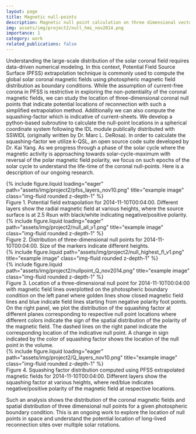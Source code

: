 ```yaml
---
layout: page
title: Magnetic null-points
description: Magnetic null point calculation on three dimensional vector coronal magnetic field datacube
img: assets/img/project2/null_hmi_nov2014.png
importance: 1
category: work
related_publications: false
---
```


Understanding the large-scale distribution of the solar coronal field requires data-driven numerical modeling. In this context, Potential Field Source Surface (PFSS) extrapolation technique is commonly used to compute the global solar coronal magnetic fields using photospheric magnetic field distribution as boundary conditions. While the assumption of current-free corona in PFSS is restrictive in exploring the non-potentiality of the coronal magnetic fields, we can study the location of three-dimensional coronal null points that indicate potential locations of reconnection with such a simplified extrapolation method. Additionally we can also compute the squashing-factor which is indicative of current-sheets. We develop a python-based subroutine to calculate the null-point locations in a spherical coordinate system following the IDL module publically distributed with SSWIDL (originally written by Dr. Marc L. DeRosa). In order to calculate the squashing-factor we utilize k-QSL, an open source code suite developed by Dr. Kai Yang. As we progress through a phase of the solar cycle where the magnetic activity is approaching towards solar-cycle-maximum with reversal of the polar magnetic field polarity, we focus on such epochs of the solar cycle to understand the life-time of the coronal null-points. Here is a description of our ongoing research.


<div class="row">
    <div class="col-sm mt-3 mt-md-0">
        {% include figure.liquid loading="eager" path="assets/img/project2/pfss_layers_nov10.png" title="example image" class="img-fluid rounded z-depth-1" %}
    </div>
</div>
<div class="caption">
    Figure 1. Potential field extrapolation for 2014-11-10T00:04:00. Different layers show the radial  magnetic field at various heights, where the source surface is at 2.5 Rsun with black/white indicating negative/positive polarity.
</div>


<div class="row">
    <div class="col-sm mt-3 mt-md-0">
        {% include figure.liquid loading="eager" path="assets/img/project2/null_all_v1.png" title="example image" class="img-fluid rounded z-depth-1" %}
    </div>
</div>
<div class="caption">
    Figure 2. Distribution of three-dimensional null points for 2014-11-10T00:04:00. Size of the markers indicate different heights.
</div>

<div class="row justify-content-sm-center">
  <div class="col-sm-4 mt-3 mt-md-0">
    {% include figure.liquid path="assets/img/project2/null_highest_fl_v1.png" title="example image" class="img-fluid rounded z-depth-1" %}
  </div>
  <div class="col-sm-8 mt-3 mt-md-0">
    {% include figure.liquid path="assets/img/project2/nullpoint_Q_nov2014.png" title="example image" class="img-fluid rounded z-depth-1" %}
  </div>
</div>
<div class="caption">
    Figure 3. Location of a three-dimensional null point for 2014-11-10T00:04:00 with magnetic field lines overplotted on the photospheric boundary condition on the left panel where golden lines show closed magnetic field lines and blue indicate field lines starting from negative polarity foot points. On the right panel, we plot the distribution of the squashing factor at different planes corresponding to respective null point locations where different colors indicate the sign of the spatial distribution of the polarity of the magnetic field. The dashed lines on the right panel indicate the corresponding location of the indicative null point. A change in sign indicated by the color of squashing factor shows the location of the null point in the volume.
</div>

<div class="row">
    <div class="col-sm mt-3 mt-md-0">
        {% include figure.liquid loading="eager" path="assets/img/project2/Q_layers_nov10.png" title="example image" class="img-fluid rounded z-depth-1" %}
    </div>
</div>
<div class="caption">
    Figure 4. Squashing factor distribution computed using PFSS extrapolated magnetic fields for 2014-11-10T00:04:00. Different layers show the squashing factor at various heights, where red/blue indicates negative/positive polarity of the magnetic field at respective locations.
</div>

Such an analysis shows the distribution of the coronal magnetic fields and spatial distribution of three dimensional null points for a given photospheric boundary condition. This is an ongoing work to explore the location of null points in space and understand the potential location of long-lived reconnection sites over multiple solar rotations.

